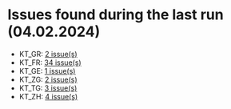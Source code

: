 # Issues found during the last run (04.02.2024)

- KT_GR: [2 issue(s)](tools/KT_GR_errors.csv)
- KT_FR: [34 issue(s)](tools/KT_FR_errors.csv)
- KT_GE: [1 issue(s)](tools/KT_GE_errors.csv)
- KT_ZG: [2 issue(s)](tools/KT_ZG_errors.csv)
- KT_TG: [3 issue(s)](tools/KT_TG_errors.csv)
- KT_ZH: [4 issue(s)](tools/KT_ZH_errors.csv)
